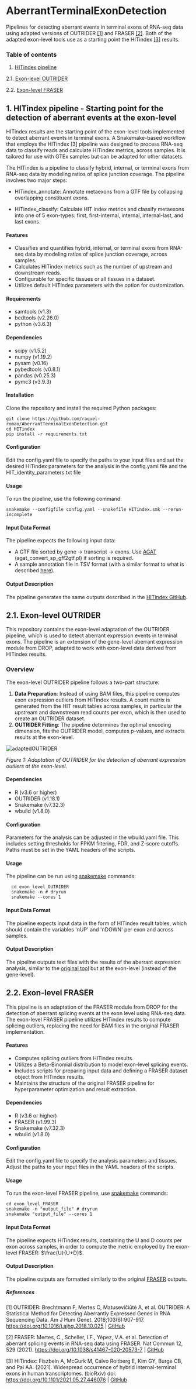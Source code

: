 # AberrantTerminalExonDetection
Pipelines for detecting aberrant events in terminal exons of RNA-seq data using adapted versions of OUTRIDER [[1]](https://github.com/raquel-romao/AberrantTerminalExonDetection/tree/main#references) and FRASER [[2]](https://github.com/raquel-romao/AberrantTerminalExonDetection/tree/main#references). Both of the adapted exon-level tools use as a starting point the HITindex [[3]](https://github.com/raquel-romao/AberrantTerminalExonDetection/tree/main#references) results.

### Table of contents

1. [HITindex pipeline](https://github.com/raquel-romao/AberrantTerminalExonDetection/tree/main#1-hitindex-pipeline---starting-point-for-the-detection-of-aberrant-events-at-the-exon-level)
   
2.1. [Exon-level OUTRIDER](https://github.com/raquel-romao/AberrantTerminalExonDetection/tree/main#21-exon-level-outrider)

2.2. [Exon-level FRASER](https://github.com/raquel-romao/AberrantTerminalExonDetection/tree/main#22-exon-level-fraser) 



## 1. HITindex pipeline - Starting point for the detection of aberrant events at the exon-level

  HITindex results are the starting point of the exon-level tools implemented to detect aberrant events in terminal exons. A Snakemake-based workflow that employs the HITindex [3] pipeline was designed to process RNA-seq data to classify reads and calculate HITindex metrics, across samples. It is tailored for use with GTEx samples but can be adapted for other datasets.
  
  The HITindex is a pipeline to classify hybrid, internal, or terminal exons from RNA-seq data by modeling ratios of splice junction coverage. The pipeline involves two major steps:
   
  - HITindex_annotate: Annotate metaexons from a GTF file by collapsing overlapping constituent exons.

  - HITindex_classify: Calculate HIT index metrics and classify metaexons into one of 5 exon-types: first, first-internal, internal, internal-last, and last exons.
  
  
  #### Features
  - Classifies and quantifies hybrid, internal, or terminal exons from RNA-seq data by modeling ratios of splice junction coverage, across samples.
  - Calculates HITindex metrics such as the number of upstream and downstream reads.
  - Configurable for specific tissues or all tissues in a dataset.
  - Utilizes default HITindex parameters with the option for customization.
  
  #### Requirements
  - samtools (v1.3)
  - bedtools (v2.26.0)
  - python (v3.6.3)
  
  #### Dependencies
  - scipy (v1.5.2)
  - numpy (v1.19.2)
  - pysam (v0.16)
  - pybedtools (v0.8.1)
  - pandas (v0.25.3)
  - pymc3 (v3.9.3)
  
  #### Installation
  Clone the repository and install the required Python packages:
  
    git clone https://github.com/raquel-romao/AberrantTerminalExonDetection.git
    cd HITindex
    pip install -r requirements.txt
  
  #### Configuration
  
  Edit the config.yaml file to specify the paths to your input files and set the desired HITindex parameters for the analysis in the config.yaml file and the HIT_identity_parameters.txt file
  
  #### Usage
  
  To run the pipeline, use the following command:
  
    snakemake --configfile config.yaml --snakefile HITindex.smk --rerun-incomplete
  
  
  #### Input Data Format
  
  The pipeline expects the following input data:
  - A GTF file sorted by gene -> transcript -> exons. Use [AGAT](https://github.com/NBISweden/AGAT) (agat_convert_sp_gff2gtf.pl) if sorting is required.
  - A sample annotation file in TSV format (with a similar format to what is described [here](https://gagneurlab-drop.readthedocs.io/en/latest/prepare.html#creating-the-sample-annotation-table)).
  
  #### Output Description
  
  The pipeline generates the same outputs described in the [HITindex GitHub](https://github.com/thepailab/HITindex).


## 2.1. Exon-level OUTRIDER
  
  This repository contains the exon-level adaptation of the OUTRIDER pipeline, which is used to detect aberrant expression events in terminal exons. The pipeline is an extension of the gene-level aberrant expression module from DROP, adapted to work with exon-level data derived from HITindex results.
  
  ### Overview
  
  The exon-level OUTRIDER pipeline follows a two-part structure:
  
  1. **Data Preparation**: Instead of using BAM files, this pipeline computes exon expression outliers from HITindex results. A count matrix is generated from the HIT result tables across samples, in particular the upstream and downstream read counts per exon, which is then used to create an OUTRIDER dataset.
  2. **OUTRIDER Fitting**: The pipeline determines the optimal encoding dimension, fits the OUTRIDER model, computes p-values, and extracts results at the exon-level.
  
  
  ![adaptedOUTRIDER](https://github.com/raquel-romao/AberrantTerminalExonDetection/assets/92799656/ed7d9372-3aa9-4e36-a67d-1c1236757a3d)
  
  *Figure 1: Adaptation of OUTRIDER for the detection of aberrant expression outliers at the exon-level.*
  
  #### Dependencies
  
  - R (v3.6 or higher)
  - OUTRIDER (v1.18.1)
  - Snakemake (v7.32.3)
  - wbuild (v1.8.0)
  
  
  #### Configuration
  
 Parameters for the analysis can be adjusted in the wbuild.yaml file. This includes setting thresholds for FPKM filtering, FDR, and Z-score cutoffs. 
 Paths must be set in the YAML headers of the scripts.
  
  #### Usage
  
  The pipeline can be run using [snakemake](https://snakemake.readthedocs.io/en/stable/) commands:
  
      cd exon_level_OUTRIDER
      snakemake -n # dryrun
      snakemake --cores 1 
    
  #### Input Data Format
  
  The pipeline expects input data in the form of HITindex result tables, which should contain the variables 'nUP' and 'nDOWN' per exon and across samples.
  
  #### Output Description
  
  The pipeline outputs text files with the results of the aberrant expression analysis, similar to the [original tool](https://github.com/gagneurlab/outrider) but at the exon-level (instead of the gene-level).


## 2.2. Exon-level FRASER

This pipeline is an adaptation of the FRASER module from DROP for the detection of aberrant splicing events at the exon level using RNA-seq data. The exon-level FRASER pipeline utilizes HITindex results to compute splicing outliers, replacing the need for BAM files in the original FRASER implementation.

#### Features

- Computes splicing outliers from HITindex results.
- Utilizes a Beta-Binomial distribution to model exon-level splicing events.
- Includes scripts for preparing input data and defining a FRASER dataset object from HITindex results.
- Maintains the structure of the original FRASER pipeline for hyperparameter optimization and result extraction.


#### Dependencies

- R (v3.6 or higher)
- FRASER (v1.99.3)
- Snakemake (v7.32.3)
- wbuild (v1.8.0)

#### Configuration

Edit the config.yaml file to specify the analysis parameters and tissues. Adjust the paths to your input files in the YAML headers of the scripts.

#### Usage

To run the exon-level FRASER pipeline, use [snakemake](https://snakemake.readthedocs.io/en/stable/) commands:

    cd exon_level_FRASER
    snakemake -n "output_file" # dryrun
    snakemake "output_file" --cores 1 
    

#### Input Data Format

The pipeline expects HITindex results, containing the U and D counts per exon across samples, in order to compute the metric employed by the exon-level FRASER: $\frac{U}{U+D}$.

#### Output Description

The pipeline outputs are formatted similarly to the original [FRASER](https://github.com/c-mertes/FRASER) outputs.


##### References
[1] OUTRIDER: Brechtmann F, Mertes C, Matusevičiūtė A, et al. OUTRIDER: A Statistical Method for Detecting Aberrantly Expressed Genes in RNA Sequencing Data. Am J Hum Genet. 2018;103(6):907-917. https://doi.org/10.1016/j.ajhg.2018.10.025 | [GitHub](https://github.com/gagneurlab/drop/tree/master/drop/modules/aberrant-expression-pipeline)

[2] FRASER: Mertes, C., Scheller, I.F., Yépez, V.A. et al. Detection of aberrant splicing events in RNA-seq data using FRASER. Nat Commun 12, 529 (2021). https://doi.org/10.1038/s41467-020-20573-7 | [GitHub](https://github.com/gagneurlab/drop/tree/master/drop/modules/aberrant-splicing-pipeline)

[3] HITindex: Fiszbein A, McGurk M, Calvo Roitberg E, Kim GY, Burge CB, and Pai AA. (2021). Widespread occurrence of hybrid internal-terminal exons in human transcriptomes. (bioRxiv) doi: https://doi.org/10.1101/2021.05.27.446076 | [GitHub](https://github.com/thepailab/HITindex)



